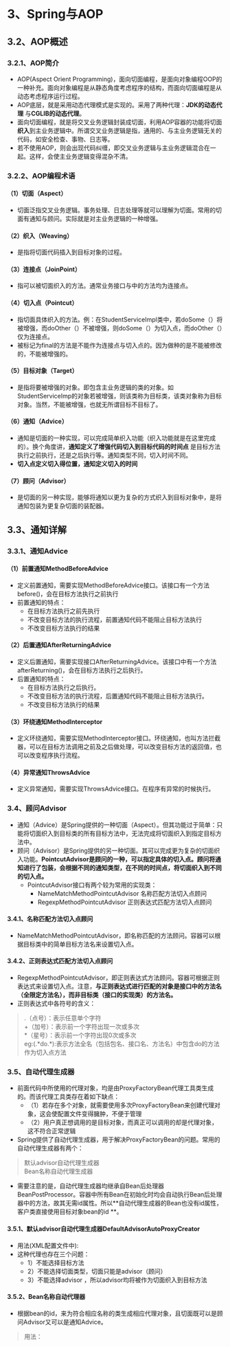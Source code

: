 # 3、Spring与AOP
## 3.2、AOP概述
### 3.2.1、AOP简介
* AOP(Aspect Orient Programming)，面向切面编程，是面向对象编程OOP的一种补充。面向对象编程是从静态角度考虑程序的结构，而面向切面编程是从动态考虑程序运行过程。
* AOP底层，就是采用动态代理模式是实现的。采用了两种代理：**JDK的动态代理** 与**CGLIB的动态代理**。
* 面向切面编程，就是将交叉业务逻辑封装成切面，利用AOP容器的功能将切面**织入**到主业务逻辑中。所谓交叉业务逻辑是指，通用的、与主业务逻辑无关的代码，如安全检查、事物、日志等。
* 若不使用AOP，则会出现代码纠缠，即交叉业务逻辑与主业务逻辑混合在一起。这样，会使主业务逻辑变得混杂不清。
### 3.2.2、AOP编程术语
#### （1）切面（Aspect）
* 切面泛指交叉业务逻辑。事务处理、日志处理等就可以理解为切面。常用的切面有通知与顾问。实际就是对主业务逻辑的一种增强。
#### （2）织入（Weaving）
* 是指将切面代码插入到目标对象的过程。
#### （3）连接点（JoinPoint）
* 指可以被切面织入的方法。通常业务接口与中的方法均为连接点。
#### （4）切入点（Pointcut）
* 指切面具体织入的方法。例：在StudentServiceImpl类中，若doSome（）将被增强，而doOther（）不被增强，则doSome（）为切入点，而doOther（）仅为连接点。
* 被标记为final的方法是不能作为连接点与切入点的。因为做种的是不能被修改的，不能被增强的。
#### （5）目标对象（Target）
* 是指将要被增强的对象。即包含主业务逻辑的类的对象。如StudentServiceImp的对象若被增强，则该类称为目标类，该类对象称为目标对象。当然，不能被增强，也就无所谓目标不目标了。
#### （6）通知（Advice）
* 通知是切面的一种实现，可以完成简单织入功能（织入功能就是在这里完成的）。换个角度讲，**通知定义了增强代码切入到目标代码的时间点** 是目标方法执行之前执行，还是之后执行等。通知类型不同，切入时间不同。
* **切入点定义切入得位置，通知定义切入的时间**
#### （7）顾问（Advisor）
* 是切面的另一种实现，能够将通知以更为复杂的方式织入到目标对象中，是将通知包装为更复杂切面的装配器。
## 3.3、通知详解
### 3.3.1、通知Advice
#### （1）前置通知MethodBeforeAdvice
* 定义前置通知，需要实现MethodBeforeAdvice接口。该接口有一个方法before()，会在目标方法执行之前执行
* 前置通知的特点：
  * 在目标方法执行之前先执行
  * 不改变目标方法的执行流程，前置通知代码不能阻止目标方法执行
  * 不改变目标方法执行的结果
#### （2）后置通知AfterReturningAdvice
* 定义后置通知，需要实现接口AfterReturningAdvice。该接口中有一个方法afterReturning()，会在目标方法执行之后执行。
* 后置通知的特点：
  * 在目标方法执行之后执行。
  * 不改变目标方法的执行流程，后置通知代码不能阻止目标方法执行。
  * 不改变目标方法执行的结果
#### （3）环绕通知MethodInterceptor
* 定义环绕通知，需要实现MethodInterceptor接口。环绕通知，也叫方法拦截器，可以在目标方法调用之前及之后做处理，可以改变目标方法的返回值，也可以改变程序执行流程。
#### （4）异常通知ThrowsAdvice
* 定义异常通知，需要实现ThrowsAdvice接口。在程序有异常的时候执行。
### 3.4、顾问Advisor
* 通知（Advice）是Spring提供的一种切面（Aspect）。但其功能过于简单：只能将切面织入到目标类的所有目标方法中，无法完成将切面织入到指定目标方法中。
* 顾问（Advisor）是Spring提供的另一种切面。其可以完成更为复杂的切面织入功能。**PointcutAdvisor是顾问的一种，可以指定具体的切入点。顾问将通知进行了包装，会根据不同的通知类型，在不同的时间点，将切面织入到不同的切入点。**
  * PointcutAdvisor接口有两个较为常用的实现类：
    * NameMatchMethodPointcutAdvisor 名称匹配方法切入点顾问
    * RegexpMethodPointcutAdvisor 正则表达式匹配方法切入点顾问
#### 3.4.1、名称匹配方法切入点顾问
* NameMatchMethodPointcutAdvisor，即名称匹配的方法顾问。容器可以根据目标类中的简单目标方法名来设置切入点。
#### 3.4.2、正则表达式匹配方法切入点顾问
* RegexpMethodPointcutAdvisor，即正则表达式方法顾问。容器可根据正则表达式来设置切入点。注意，**与正则表达式进行匹配的对象是接口中的方法名（全限定方法名），而非目标类（接口的实现类）的方法名。**
* 正则表达式中各符号的含义：
> .（点号）：表示任意单个字符<br>
  +（加号）：表示前一个字符出现一次或多次<br>
  \*（星号）：表示前一个字符出现0次或多次<br>
  eg:(.\*do.\*):表示方法全名（包括包名、接口名、方法名）中包含do的方法作为切入点方法
### 3.5、自动代理生成器
* 前面代码中所使用的代理对象，均是由ProxyFactoryBean代理工具类生成的。而该代理工具类存在着如下缺点：
  * （1）若存在多个对象，就需要使用多次ProxyFactoryBean来创建代理对象，这会使配置文件变得臃肿，不便于管理
  * （2）用户真正想调用的是目标对象，而真正可以调用的却是代理对象，这不符合正常逻辑
* Spring提供了自动代理生成器，用于解决ProxyFactoryBean的问题。常用的自动代理生成器有两个：
> 默认advisor自动代理生成器<br>
  Bean名称自动代理生成器
* 需要注意的是，自动代理生成器均继承自Bean后处理器BeanPostProcessor。容器中所有Bean在初始化时均会自动执行Bean后处理器中的方法，故其无需id属性。所以**自动代理生成器的Bean也没有id属性，客户类直接使用目标对象bean的id **。
#### 3.5.1、默认advisor自动代理生成器DefaultAdvisorAutoProxyCreator
* 用法(XML配置文件中):<bean class="org.springframework.aop.framework.autoproxy.DefaultAdvisorAutoProxyCreator"/>
* 这种代理也存在三个问题：
  * 1）不能选择目标方法
  * 2）不能选择切面类型，切面只能是advisor（顾问）
  * 3）不能选择advisor ，所以advisor均将被作为切面织入到目标方法
#### 3.5.2、Bean名称自动代理器
* 根据bean的id，来为符合相应名称的类生成相应代理对象，且切面既可以是顾问Advisor又可以是通知Advice。
> 用法：<bean class="org.springframework.aop.framework.autoproxy.BeanNameAutoProxyCreator">
          <property name="beanNames" value="myService"/>
          <!-- <property name="interceptorNames" value="myAfter"/> -->
          <property name="interceptorNames" value="myAdvisor"/>
       </bean>

